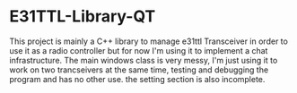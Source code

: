 # E31TTL-Library-QT
This project is mainly a C++ library to manage e31ttl Transceiver in order to use it as a radio controller but for now I'm using it 
to implement a chat infrastructure. The main windows class is very messy, I'm just using it to work on two trancseivers at the same 
time, testing and debugging the program and has no other use. the setting section is also incomplete. 
